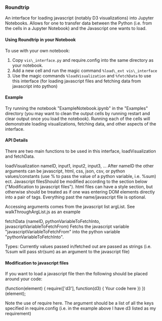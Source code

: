 ### Roundtrip

An interface for loading javascript (notably D3 visualizations) into Jupyter
Notebooks. Allows for one to transfer data between the Python (i.e. from the
cells in a Jupyter Notebook) and the Javascript one wants to load. 

#### Using Roundtrip in your Notebook
 
To use with your own notebook:

1) Copy `vis\_interface.py` and require.config into the same directory as your notebook.
2) Add a new cell and run the magic command `%load\_ext vis\_interface`
3) Use the magic commands `%loadVisualization` and `%fetchData` to use this interface (for loading javascript files and fetching data from javascript into python)


#### Example

Try running the notebook "ExampleNotebook.ipynb" in the "Examples" directory
(you may want to clean the output cells by running restart and clear output
once you load the notebook). Running each of the cells will demonstrate
loading visualizations, fetching data, and other aspects of the interface. 

#### API Details

There are two main functions to be used in this interface, loadVisualization and fetchData.

loadVisualization nameID, input1, input2, input3, ...
After nameID the other arguments can be javascript, html, css, json, csv, or python values/constants (use % to pass the value of a python variable, i.e. %sum) ect. Javascript filesShould be modified according to the section below ("Modification to javascript files"). html files can have a style section, but otherwise should be treated as if one was entering DOM elements directly into a pair of <body></body> tags. Everything past the name/javascript file is optional. 

Accessing arguments comes from the javascript list argList. See walkThroughArgList.js as an example

fetchData (nameID, pythonVariableToFetchInto, javascriptVariableToFetchFrom)
Fetchs the javascript variable "javascriptVariableToFetchFrom" into the python variable "pythonVariableToFetchInto".

Types: Currently values passed in/fetched out are passed as strings (i.e. %sum will pass str(sum) as an argument to the javascript file)

#### Modification to javascript files
If you want to load a javascript file then the following should be placed around your code:

(function(element) {
 require(\['d3'\], function(d3) {
  Your code here
 })
})(element);

Note the use of require here. The argument should be a list of all the keys specified in require.config (i.e. in the example above I have d3 listed as my requirement)
